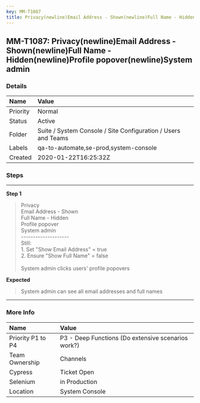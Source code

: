 ```yaml
---
key: MM-T1087
title: Privacy(newline)Email Address - Shown(newline)Full Name - Hidden(newline)Profile popover(newline)System admin
---
```


## MM-T1087: Privacy(newline)Email Address - Shown(newline)Full Name - Hidden(newline)Profile popover(newline)System admin

### Details

| Name     | Value                                                         |
| :------- | :------------------------------------------------------------ |
| Priority | Normal                                                        |
| Status   | Active                                                        |
| Folder   | Suite / System Console / Site Configuration / Users and Teams |
| Labels   | qa-to-automate,se-prod,system-console                         |
| Created  | 2020-01-22T16:25:32Z                                          |

### Steps

<hr/>

**Step 1**

> <article>Privacy<br />Email Address - Shown<br />Full Name - Hidden<br />Profile popover<br />System admin<br />--------------------<br />Still:<br />1. Set &quot;Show Email Address&quot; = true<br />2. Ensure &quot;Show Full Name&quot; = false<br /><br />System admin clicks users' profile popovers</article>

**Expected**

> <article>System admin can see all email addresses and full names</article>

<hr/>

### More Info

| Name              | Value                                              |
| :---------------- | :------------------------------------------------- |
| Priority P1 to P4 | P3 - Deep Functions (Do extensive scenarios work?) |
| Team Ownership    | Channels                                           |
| Cypress           | Ticket Open                                        |
| Selenium          | in Production                                      |
| Location          | System Console                                     |
